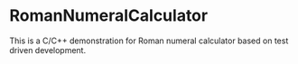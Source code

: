 # RomanNumeralCalculator
This is  a C/C++ demonstration for Roman numeral calculator based on test driven development.
